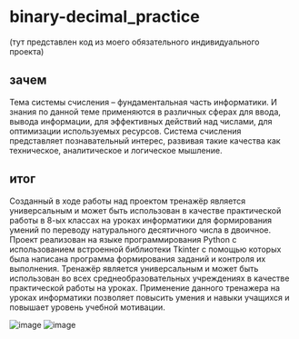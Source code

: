 # binary-decimal_practice
(тут представлен код из моего обязательного индивидуального проекта)

## зачем
Тема системы счисления – фундаментальная часть информатики. И знания по данной теме применяются в различных сферах для ввода, вывода информации, для эффективных действий над числами, для оптимизации используемых ресурсов. Система счисления представляет познавательный интерес, развивая такие качества как техническое, аналитическое и логическое мышление.
## итог
Созданный в ходе работы над проектом тренажёр является универсальным и может быть использован в качестве практической работы в 8-ых классах на уроках информатики для формирования умений по переводу натурального десятичного числа в двоичное. Проект реализован на языке программирования Python с использованием встроенной библиотеки Tkinter с помощью которых была написана программа формирования заданий и контроля их выполнения. Тренажёр является универсальным и может быть использован во всех среднеобразовательных учреждениях в качестве практической работы на уроках. Применение данного тренажера на уроках информатики позволяет повысить умения и навыки учащихся и повышает уровень учебной мотивации.

![image](https://user-images.githubusercontent.com/74673541/111468825-cf94df00-8747-11eb-951f-945febcd77a9.png)
![image](https://user-images.githubusercontent.com/74673541/135794595-746b6239-0f98-46bc-a4ba-8a6c74130b58.png)
